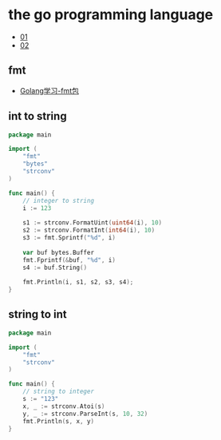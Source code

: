 # the go programming language

- [01](https://github.com/gaoxinge/something/tree/master/the%20go%20programming%20language/01)
- [02](https://github.com/gaoxinge/something/tree/master/the%20go%20programming%20language/02)

## fmt

- [Golang学习-fmt包](http://www.cnblogs.com/golove/p/3286303.html)

## int to string

```go
package main

import (
    "fmt"
    "bytes"
    "strconv"
)

func main() {
    // integer to string
    i := 123
    
    s1 := strconv.FormatUint(uint64(i), 10)
    s2 := strconv.FormatInt(int64(i), 10)
    s3 := fmt.Sprintf("%d", i)
    
    var buf bytes.Buffer
    fmt.Fprintf(&buf, "%d", i)
    s4 := buf.String()
    
    fmt.Println(i, s1, s2, s3, s4);
}
```

## string to int

```go
package main

import (
    "fmt"
    "strconv"
)

func main() {
    // string to integer
    s := "123"
    x, _ := strconv.Atoi(s)
    y, _ := strconv.ParseInt(s, 10, 32)
    fmt.Println(s, x, y)
}
```

